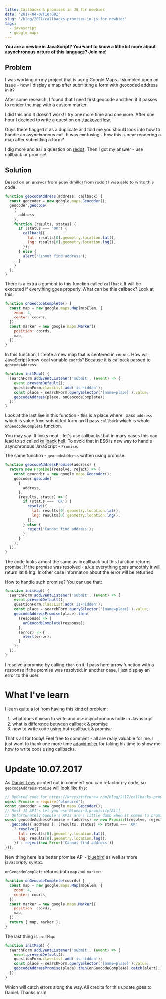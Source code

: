 ```yaml
---
title: Callbacks & promises in JS for newbies
date: '2017-04-02T10:00Z'
slug: '/blog/2017/callbacks-promises-in-js-for-newbies'
tags:
  - javascript
  - google maps
---
```


**You are a newbie in JavaScript? You want to know a little bit more
about asynchronous nature of this language? Join me!**

## Problem

I was working on my project that is using Google Maps. I stumbled upon
an issue - how I display a map after submitting a form with geocoded
address in it?

After some research, I found that I need first geocode and then if it
passes to render the map with a custom marker.

I did this and it doesn't work! I try one more time and one more. After
one hour I decided to write a question on
[stackoverflow](http://stackoverflow.com/questions/43029193/display-map-after-form-submission-with-geocoded-address).

Guys there flagged it as a duplicate and told me you should look into
how to handle an asynchronous call. It was confusing - how this is near
rendering a map after submitting a form?

I dig more and ask a question on
[reddit](https://www.reddit.com/r/learnjavascript/comments/61nq5t/display_map_after_form_submission_with_geocoded/).
Then I got my answer - use callback or promise!

## Solution

Based on an answer from
[adavidmiller](https://www.reddit.com/user/adavidmiller) from reddit I
was able to write this code:

```javascript
function geocodeAddress(address, callback) {
  const geocoder = new google.maps.Geocoder();
  geocoder.geocode(
    {
      address,
    },
    function (results, status) {
      if (status === 'OK') {
        callback({
          lat: results[0].geometry.location.lat(),
          lng: results[0].geometry.location.lng(),
        });
      } else {
        alert('Cannot find address');
      }
    }
  );
}
```

There is a extra argument to this function called `callback`. It will be
executed if everything goes properly. What can be this callback? Look at
this:

```javascript
function onGeocodeComplete() {
  const map = new google.maps.Map(mapElem, {
    zoom: 4,
    center: coords,
  });
  const marker = new google.maps.Marker({
    position: coords,
    map,
  });
}
```

In this function, I create a new map that is centered in `coords`. How
will JavaScript know local variable `coords`? Because it is callback
passed to `geocodeAddress`:

```javascript
function initMap() {
  searchForm.addEventListener('submit', (event) => {
    event.preventDefault();
    questionForm.classList.add('is-hidden');
    const place = searchForm.querySelector('[name=place]').value;
    geocodeAddress(place, onGeocodeComplete);
  });
}
```

Look at the last line in this function - this is a place where I pass
`address` which is value from submitted form and I pass `callback` which
is whole `onGeocodeComplete` function.

You may say 'It looks neat - let's use callbacks! but in many cases this
can lead to so called [callback hell](http://callbackhell.com/). To
avoid that in ES6 is new way to handle asynchronous JavaScript -
`Promise`.

The same function - `geocodeAddress` written using promise:

```javascript
function geocodeAddressPromise(address) {
  return new Promise((resolve, reject) => {
    const geocoder = new google.maps.Geocoder();
    geocoder.geocode(
      {
        address,
      },
      (results, status) => {
        if (status === 'OK') {
          resolve({
            lat: results[0].geometry.location.lat(),
            lng: results[0].geometry.location.lng(),
          });
        } else {
          reject('Cannot find address');
        }
      }
    );
  });
}
```

The code looks almost the same as in callback but this function returns
promise. If the promise was resolved - a.k.a everything goes smoothly it
will return lat & lng. In other case information about the error will be
returned.

How to handle such promise? You can use that:

```javascript
function initMap() {
  searchForm.addEventListener('submit', (event) => {
    event.preventDefault();
    questionForm.classList.add('is-hidden');
    const place = searchForm.querySelector('[name=place]').value;
    geocodeAddressPromise(place).then(
      (response) => {
        onGeocodeComplete(response);
      },
      (error) => {
        alert(error);
      }
    );
  });
}
```

I resolve a promise by calling `then` on it. I pass here arrow function
with a response if the promise was resolved. In another case, I just
display an error to the user.

# What I've learn

I learn quite a lot from having this kind of problem:

1.  what does it mean to write and use asynchronous code in Javascript
2.  what is difference between callback & promise
3.  how to write code using both callback & promise

That's all for today! Feel free to comment - all are realy valuable for
me. I just want to thank one more time
[adavidmiller](https://www.reddit.com/user/adavidmiller) for taking his
time to show me how to write code using callbacks.

# Update 10.07.2017

As [Daniel Levy](https://github.com/justsml) pointed out in comment you
can refactor my code, so `geocodeAddressPromise` will look like this:

```javascript
// Updated code for https://krzysztofzuraw.com/blog/2017/callbacks-promises-in-js-for-newbies.html
const Promise = require('bluebird');
const geocoder = new google.maps.Geocoder();
// Most JS API's let you use Bluebird.promisify[All]
// Unfortunately Google's APIs are a little dumb when it comes to promises and Node callbacks.
const geocodeAddressPromise = (address) => new Promise((resolve, reject) => geocoder
  .geocode({ address }, (results, status) => status === 'OK'
    ? resolve({
      lat: results[0].geometry.location.lat(),
      lng: results[0].geometry.location.lng(),
    }) : reject(new Error('Cannot find address'))
}));
```

New thing here is a better promise API -
[bluebird](http://bluebirdjs.com/docs/getting-started.html) as well as
more javascripty syntax.

`onGeocodeComplete` returns both `map` and `marker`:

```javascript
function onGeocodeComplete(coords) {
  const map = new google.maps.Map(mapElem, {
    zoom: 4,
    center: coords,
  });
  const marker = new google.maps.Marker({
    position: coords,
    map,
  });
  return { map, marker };
}
```

The last thing is `initMap`:

```javascript
function initMap() {
  searchForm.addEventListener('submit', (event) => {
    event.preventDefault();
    questionForm.classList.add('is-hidden');
    const place = searchForm.querySelector('[name=place]').value;
    geocodeAddressPromise(place).then(onGeocodeComplete).catch(alert);
  });
}
```

Which will catch errors along the way. All credits for this update goes
to Daniel. Thanks man!
